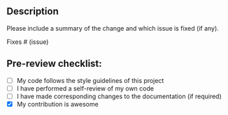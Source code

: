 ## Description

Please include a summary of the change and which issue is fixed (if any).

Fixes # (issue)

## Pre-review checklist:

- [ ] My code follows the style guidelines of this project
- [ ] I have performed a self-review of my own code
- [ ] I have made corresponding changes to the documentation (if required)
- [X] My contribution is awesome
